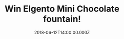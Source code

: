 ---
campaign-uuid: "c-b7b292c7-4002-4b70-b103-560f44b8f786"
type: "Competition"
category: "Gifts"
date: "2018-06-12T14:00:00.000Z"
end-date: "2018-07-12T23:59:00.000Z"
disable-form: false
is_promoted: false
has_entry_page: true
title: "Win Elgento Mini Chocolate fountain!"
competition-description: "<p>If you have a sweet tooth and want to add a touch of\
  \ fun to your dinner parties… we have good news for you! We’re giving away the Elgento\
  \ Mini Chocolate Fountain for treating yourself with delicious chocolate!</p>\r\n\
  <p>Does it sound delicious? Click on the link to get involved!</p>"
hero-header: "Win Elgento Mini Chocolate fountain!"
terms-confirmation: "N/A"
banner-img: "https://assets.expresslyapp.com/asset-17c3d23f-8492-4f11-9150-d1191cd91cfc.jpg"
logo-left-href: "https://aaa.nme.com/"
logo-left-image: "https://assets.expresslyapp.com/asset-bb148a3b-3c51-4d54-b54b-06fc6c26c4ed.jpg"
logo-left-title: "NME"
bg-image-hero: "https://assets.expresslyapp.com/asset-b02d6fa8-2c33-4bf8-a795-a958875e17f3.jpg"
bg-image-first: "https://assets.expresslyapp.com/asset-85ddff41-519b-4957-b22f-a494bc81cd0d.jpg"
section1-content: "<p>This visually appealing three tier cascading fountain melts\
  \ any type of chocolate, making it ideal for dipping fruit or marshmallows.</p>\r\
  \n<p>This chocolate fountain is fun for both children and adults, and its appealing\
  \ design its perfect for every kind of event!</p>\r\n<p>If you cannot wait to indulge\
  \ yourself in chocolate, enter the form below for a chance to win this amazing chocolate\
  \ fountain and get ready to enjoy delicious chocolates anywhere!</p>"
entry-title: "Win Elgento Mini Chocolate fountain!"
entry-content: "Enter the draw to win the Elgento Mini Chocolate Fountain and treat\
  \ yourself and loved ones with the best dessert by completing the form below before\
  \ 23:59 on 12th July 2018."
has-winner: true
winner-title: "CONGRATULATIONS to Ian S. who won the Elgento Mini Chocolate fountain!"
winner-banner: "https://assets.expresslyapp.com/asset-94ed0a45-5695-4a9b-87e4-70df01ea78e7.jpg"
prize-description: "A Elgento Mini Chocolate fountain!"
special-conditions: "Multiple entries are allowed up to one every day."
country-restrictions:
- "GB"
---